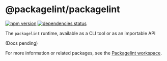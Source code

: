 # @packagelint/packagelint

[![npm version](https://img.shields.io/npm/v/@packagelint/packagelint.svg)](https://www.npmjs.com/package/@packagelint/packagelint)
[![dependencies status](https://img.shields.io/david/spautz/packagelint.svg?path=packages/packagelint)](https://david-dm.org/spautz/packagelint?path=packages/packagelint)

The `packagelint` runtime, available as a CLI tool or as an importable API

(Docs pending)

For more information or related packages, see the [Packagelint workspace](https://github.com/spautz/packagelint).
